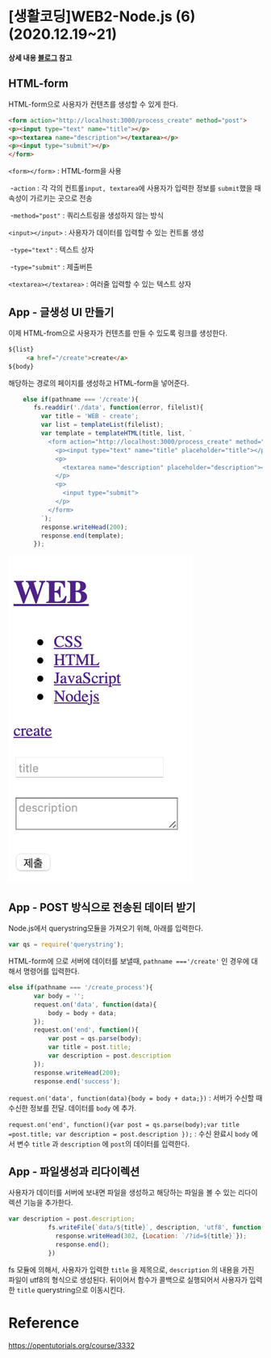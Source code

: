 # [생활코딩]WEB2-Node.js (6)(2020.12.19~21)

**상세 내용 [블로그](https://greedysiru.tistory.com/46) 참고** 

## HTML-form

HTML-form으로 사용자가 컨텐츠를 생성할 수 있게 한다.

```html
<form action="http://localhost:3000/process_create" method="post">
<p><input type="text" name="title"></p>
<p><textarea name="description"></textarea></p>
<p><input type="submit"></p>
</form>
```

`<form></form>` : HTML-form을 사용

​		-`action` : 각 각의 컨트롤`input, textarea`에 사용자가 입력한 정보를 `submit`했을 때 속성이 가르키는 곳으로 전송

​		-`method="post"` : 쿼리스트링을 생성하지 않는 방식

`<input></input>` : 사용자가 데이터를 입력할 수 있는 컨트롤 생성

​		-`type="text"` : 텍스트 상자

​		-`type="submit"` : 제출버튼

`<textarea></textarea>` : 여러줄 입력할 수 있는 텍스트 상자



## App - 글생성 UI 만들기

이제 HTML-from으로 사용자가 컨텐츠를 만들 수 있도록 링크를 생성한다.

```html
${list}
     <a href="/create">create</a>
${body}
```

해당하는 경로의 페이지를 생성하고 HTML-form을 넣어준다.

```javascript
    else if(pathname === '/create'){
       fs.readdir('./data', function(error, filelist){
         var title = 'WEB - create';
         var list = templateList(filelist);
         var template = templateHTML(title, list, `
           <form action="http://localhost:3000/process_create" method="post">
             <p><input type="text" name="title" placeholder="title"></p>
             <p>
               <textarea name="description" placeholder="description"></textarea>
             </p>
             <p>
               <input type="submit">
             </p>
           </form>
         `);
         response.writeHead(200);
         response.end(template);
       });
```

![Nodejs6-2](images/Nodejs6-1.png)



## App - POST 방식으로 전송된 데이터 받기

Node.js에서 querystring모듈을 가져오기 위해, 아래를 입력한다.

```javascript
var qs = require('querystring');
```

HTML-form에 으로 서버에 데이터를 보낼때,  `pathname ==='/create'` 인 경우에 대해서 명령어를 입력한다.

```javascript
else if(pathname === '/create_process'){
       var body = '';
       request.on('data', function(data){
           body = body + data;
       });
       request.on('end', function(){
           var post = qs.parse(body);
           var title = post.title;
           var description = post.description
       });
       response.writeHead(200);
       response.end('success');
```

`request.on('data', function(data){body = body + data;})` : 서버가 수신할 때수신한 정보를 전달. 데이터를 `body` 에 추가.

`request.on('end', function(){var post = qs.parse(body);var title =post.title; var description = post.description });` : 수신 완료시 `body` 에서 변수 `title` 과 `description` 에 `post`의 데이터를 입력한다.



## App - 파일생성과 리다이렉션

사용자가 데이터를 서버에 보내면 파일을 생성하고 해당하는 파일을 볼 수 있는 리다이렉션 기능을 추가한다.

```javascript
var description = post.description;
           fs.writeFile(`data/${title}`, description, 'utf8', function(err){
             response.writeHead(302, {Location: `/?id=${title}`});
             response.end();
           })
```

fs 모듈에 의해서, 사용자가 입력한 `title` 을 제목으로, `description` 의 내용을 가진 파일이 utf8의 형식으로 생성된다. 뒤이어서 함수가 콜백으로 실행되어서 사용자가 입력한 `title` querystring으로 이동시킨다.



# Reference

https://opentutorials.org/course/3332